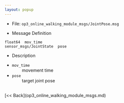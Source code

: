 ```yaml
---
layout: popup
---
```


- File: `op3_online_walking_module_msgs/JointPose.msg`

- Message Definition
 ```
 float64  mov_time
 sensor_msgs/JointState  pose
 ```

- Description

* `mov_time`   
&emsp;&emsp; movement time      
* `pose`    
&emsp;&emsp; target joint pose   

<br>
[&lt;&lt; Back](op3_online_walking_module_msgs.md)
